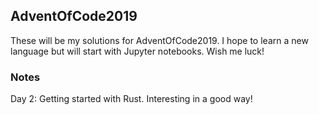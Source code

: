 ## AdventOfCode2019

These will be my solutions for AdventOfCode2019. I hope to learn a new language but will start with Jupyter notebooks. Wish me luck!

### Notes

Day 2: Getting started with Rust. Interesting in a good way!
